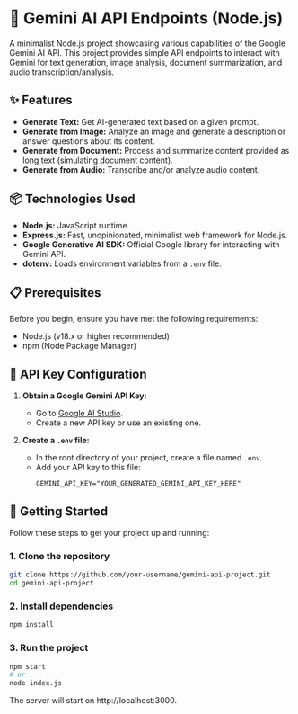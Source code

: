 # 🚀 Gemini AI API Endpoints (Node.js)

A minimalist Node.js project showcasing various capabilities of the Google Gemini AI API. This project provides simple API endpoints to interact with Gemini for text generation, image analysis, document summarization, and audio transcription/analysis.

## ✨ Features

- **Generate Text:** Get AI-generated text based on a given prompt.
- **Generate from Image:** Analyze an image and generate a description or answer questions about its content.
- **Generate from Document:** Process and summarize content provided as long text (simulating document content).
- **Generate from Audio:** Transcribe and/or analyze audio content.

## 📦 Technologies Used

- **Node.js:** JavaScript runtime.
- **Express.js:** Fast, unopinionated, minimalist web framework for Node.js.
- **Google Generative AI SDK:** Official Google library for interacting with Gemini API.
- **dotenv:** Loads environment variables from a `.env` file.

## 📋 Prerequisites

Before you begin, ensure you have met the following requirements:

- Node.js (v18.x or higher recommended)
- npm (Node Package Manager)

## 🔑 API Key Configuration

1.  **Obtain a Google Gemini API Key:**

    - Go to [Google AI Studio](https://aistudio.google.com/app/apikey).
    - Create a new API key or use an existing one.

2.  **Create a `.env` file:**
    - In the root directory of your project, create a file named `.env`.
    - Add your API key to this file:
      ```
      GEMINI_API_KEY="YOUR_GENERATED_GEMINI_API_KEY_HERE"
      ```

## 🚀 Getting Started

Follow these steps to get your project up and running:

### 1. Clone the repository

```bash
git clone https://github.com/your-username/gemini-api-project.git
cd gemini-api-project
```

### 2. Install dependencies

```bash
npm install
```

### 3. Run the project

```bash
npm start
# or
node index.js
```

The server will start on http://localhost:3000.
